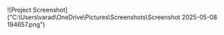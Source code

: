 
![Project Screenshot]("C:\Users\varad\OneDrive\Pictures\Screenshots\Screenshot 2025-05-08 194657.png")



